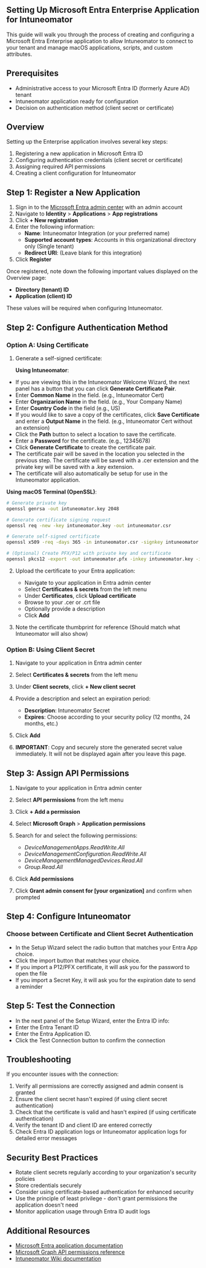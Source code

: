 ## Setting Up Microsoft Entra Enterprise Application for Intuneomator

This guide will walk you through the process of creating and configuring a Microsoft Entra Enterprise application to allow Intuneomator to connect to your tenant and manage macOS applications, scripts, and custom attributes.

## Prerequisites

- Administrative access to your Microsoft Entra ID (formerly Azure AD) tenant
- Intuneomator application ready for configuration
- Decision on authentication method (client secret or certificate)

## Overview

Setting up the Enterprise application involves several key steps:

1. Registering a new application in Microsoft Entra ID
2. Configuring authentication credentials (client secret or certificate)
3. Assigning required API permissions
4. Creating a client configuration for Intuneomator

## Step 1: Register a New Application

1. Sign in to the [Microsoft Entra admin center](https://entra.microsoft.com) with an admin account
2. Navigate to **Identity** > **Applications** > **App registrations**
3. Click **+ New registration**
4. Enter the following information:
   - **Name**: Intuneomator Integration (or your preferred name)
   - **Supported account types**: Accounts in this organizational directory only (Single tenant)
   - **Redirect URI**: (Leave blank for this integration)
5. Click **Register**

Once registered, note down the following important values displayed on the Overview page:
- **Directory (tenant) ID**
- **Application (client) ID**

These values will be required when configuring Intuneomator.

## Step 2: Configure Authentication Method

### Option A: Using Certificate

1. Generate a self-signed certificate:  

    **Using Intuneomator**:  

- If you are viewing this in the Intuneomator Welcome Wizard, the next panel has a button that you can click **Generate Certificate Pair**.
- Enter **Common Name** in the field. (e.g., Intuneomator Cert)
- Enter **Organizarion Name** in the field. (e.g., Your Company Name)
- Enter **Country Code** in the field (e.g., US)
- If you would like to save a copy of the certificates, click **Save Certificate** and enter a **Output Name** in the field. (e.g., Intuneomator Cert without an extension)
- Click the **Path** button to select a location to save the certificate.
- Enter a **Password** for the certificate. (e.g., 12345678)
- Click **Generate Certificate** to create the certificate pair.
- The certificate pair will be saved in the location you selected in the previous step. The certificate will be saved with a .cer extension and the private key will be saved with a .key extension.
- The certificate will also automatically be setup for use in the Intuneomator application.

 **Using macOS Terminal (OpenSSL)**:

```bash
# Generate private key
openssl genrsa -out intuneomator.key 2048

# Generate certificate signing request
openssl req -new -key intuneomator.key -out intuneomator.csr

# Generate self-signed certificate
openssl x509 -req -days 365 -in intuneomator.csr -signkey intuneomator.key -out intuneomator.crt

# (Optional) Create PFX/P12 with private key and certificate
openssl pkcs12 -export -out intuneomator.pfx -inkey intuneomator.key -in intuneomator.crt
```

2. Upload the certificate to your Entra application:
   - Navigate to your application in Entra admin center
   - Select **Certificates & secrets** from the left menu
   - Under **Certificates**, click **Upload certificate**
   - Browse to your .cer or .crt file
   - Optionally provide a description
   - Click **Add**

3. Note the certificate thumbprint for reference (Should match what Intuneomator will also show)

### Option B: Using Client Secret

1. Navigate to your application in Entra admin center
2. Select **Certificates & secrets** from the left menu
3. Under **Client secrets**, click **+ New client secret**
4. Provide a description and select an expiration period:
   - **Description**: Intuneomator Secret
   - **Expires**: Choose according to your security policy (12 months, 24 months, etc.)

5. Click **Add**
6. **IMPORTANT**: Copy and securely store the generated secret value immediately. It will not be displayed again after you leave this page.


## Step 3: Assign API Permissions

1. Navigate to your application in Entra admin center
2. Select **API permissions** from the left menu
3. Click **+ Add a permission**
4. Select **Microsoft Graph** > **Application permissions**
5. Search for and select the following permissions:
   - *DeviceManagementApps.ReadWrite.All*
   - *DeviceManagementConfiguration.ReadWrite.All*
   - *DeviceManagementManagedDevices.Read.All*
   - *Group.Read.All*

6. Click **Add permissions**
7. Click **Grant admin consent for [your organization]** and confirm when prompted

## Step 4: Configure Intuneomator

### Choose between Certificate and Client Secret Authentication

- In the Setup Wizard select the radio button that matches your Entra App choice.  
- Click the import button that matches your choice.  
- If you import a P12/PFX certificate, it will ask you for the password to open the file
- If you import a Secret Key, it will ask you for the expiration date to send a reminder 


## Step 5: Test the Connection

- In the next panel of the Setup Wizard, enter the Entra ID info:
- Enter the Entra Tenant ID
- Enter the Entra Application ID.
- Click the Test Connection button to confirm the connection 

## Troubleshooting

If you encounter issues with the connection:

1. Verify all permissions are correctly assigned and admin consent is granted
2. Ensure the client secret hasn't expired (if using client secret authentication)
3. Check that the certificate is valid and hasn't expired (if using certificate authentication)
4. Verify the tenant ID and client ID are entered correctly
5. Check Entra ID application logs or Intuneomator application logs for detailed error messages

## Security Best Practices

- Rotate client secrets regularly according to your organization's security policies
- Store credentials securely
- Consider using certificate-based authentication for enhanced security
- Use the principle of least privilege - don't grant permissions the application doesn't need
- Monitor application usage through Entra ID audit logs

## Additional Resources

- [Microsoft Entra application documentation](https://learn.microsoft.com/en-us/entra/identity-platform/quickstart-register-app)
- [Microsoft Graph API permissions reference](https://learn.microsoft.com/en-us/graph/permissions-reference)
- [Intuneomator Wiki documentation](https://github.com/gilburns/intuneomator/wiki)
